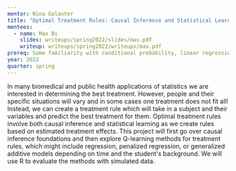 ```yaml
---
mentor: Nina Galanter
title: "Optimal Treatment Rules: Causal Inference and Statistical Learning"
mentees:
  - name: Max Bi
    slides: writeups/spring2022/slides/max.pdf
    writeup: writeups/spring2022/writeups/max.pdf
prereq: Some familiarity with conditional probability, linear regression, and R
year: 2022
quarter: spring
---
```

In many biomedical and public health applications of statistics we are interested in determining the best treatment. However, people and their specific situations will vary and in some cases one treatment does not fit all! Instead, we can create a treatment rule which will take in a subject and their variables and predict the best treatment for them.  Optimal treatment rules involve both causal inference and statistical learning as we create rules based on estimated treatment effects. This project will first go over causal inference foundations and then explore Q-learning methods for treatment rules, which might include regression, penalized regression, or generalized additive models depending on time and the student's background. We will use R to evaluate the methods with simulated data.